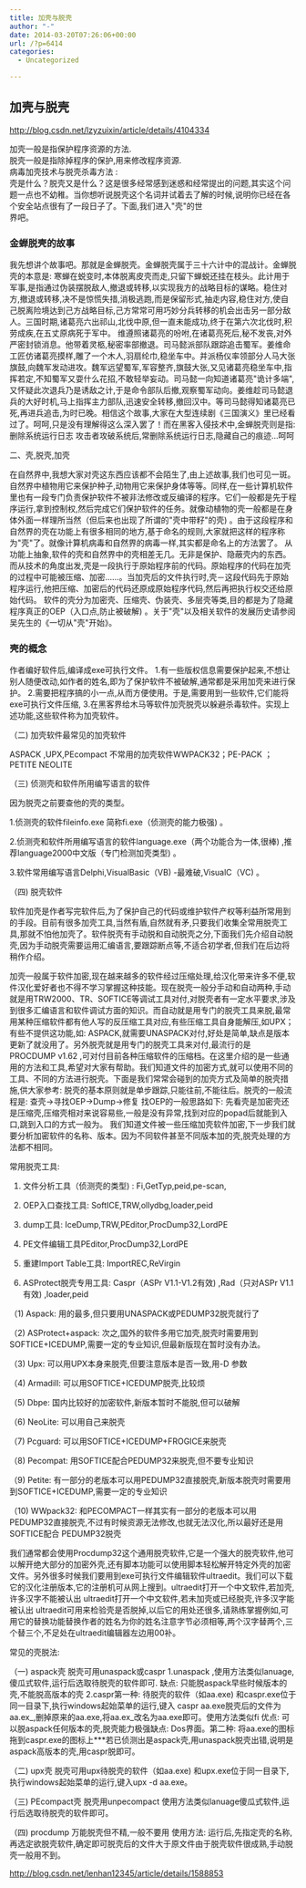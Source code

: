 ```yaml
---
title: 加壳与脱壳
author: "-"
date: 2014-03-20T07:26:06+00:00
url: /?p=6414
categories:
  - Uncategorized

---
```

## 加壳与脱壳
http://blog.csdn.net/lzyzuixin/article/details/4104334

加壳一般是指保护程序资源的方法.   
脱壳一般是指除掉程序的保护,用来修改程序资源.   
病毒加壳技术与脱壳杀毒方法 :   
壳是什么？脱壳又是什么？这是很多经常感到迷惑和经常提出的问题,其实这个问题一点也不幼稚。当你想听说脱壳这个名词并试着去了解的时候,说明你已经在各个安全站点很有了一段日子了。下面,我们进入"壳"的世   
界吧。

### 金蝉脱壳的故事

我先想讲个故事吧。那就是金蝉脱壳。金蝉脱壳属于三十六计中的混战计。金蝉脱壳的本意是: 寒蝉在蜕变时,本体脱离皮壳而走,只留下蝉蜕还挂在枝头。此计用于军事,是指通过伪装摆脱敌人,撤退或转移,以实现我方的战略目标的谋略。稳住对方,撤退或转移,决不是惊慌失措,消极逃跑,而是保留形式,抽走内容,稳住对方,使自己脱离险境达到己方战略目标,己方常常可用巧妙分兵转移的机会出击另一部分敌人。三国时期,诸葛亮六出祁山,北伐中原,但一直未能成功,终于在第六次北伐时,积劳成疾,在五丈原病死于军中。 维遵照诸葛亮的吩咐,在诸葛亮死后,秘不发丧,对外严密封锁消息。他带着灵柩,秘密率部撤退。司马懿派部队跟踪追击蜀军。姜维命工匠仿诸葛亮摸样,雕了一个木人,羽扇纶巾,稳坐车中。并派杨仪率领部分人马大张旗鼓,向魏军发动进攻。魏军远望蜀军,军容整齐,旗鼓大张,又见诸葛亮稳坐车中,指挥若定,不知蜀军又耍什么花招,不敢轻举妄动。司马懿一向知道诸葛亮"诡计多端",又怀疑此次退兵乃是诱敌之计,于是命令部队后撤,观察蜀军动向。姜维趁司马懿退兵的大好时机,马上指挥主力部队,迅速安全转移,撤回汉中。等司马懿得知诸葛亮已死,再进兵追击,为时已晚。相信这个故事,大家在大型连续剧《三国演义》里已经看过了。呵呵,只是没有理解得这么深入罢了！而在黑客入侵技术中,金蝉脱壳则是指: 删除系统运行日志 攻击者攻破系统后,常删除系统运行日志,隐藏自己的痕迹...呵呵

二、壳,脱壳,加壳

在自然界中,我想大家对壳这东西应该都不会陌生了,由上述故事,我们也可见一斑。自然界中植物用它来保护种子,动物用它来保护身体等等。同样,在一些计算机软件里也有一段专门负责保护软件不被非法修改或反编译的程序。它们一般都是先于程序运行,拿到控制权,然后完成它们保护软件的任务。就像动植物的壳一般都是在身体外面一样理所当然（但后来也出现了所谓的"壳中带籽"的壳) 。由于这段程序和自然界的壳在功能上有很多相同的地方,基于命名的规则,大家就把这样的程序称为"壳"了。就像计算机病毒和自然界的病毒一样,其实都是命名上的方法罢了。 从功能上抽象,软件的壳和自然界中的壳相差无几。无非是保护、隐蔽壳内的东西。而从技术的角度出发,壳是一段执行于原始程序前的代码。原始程序的代码在加壳的过程中可能被压缩、加密……。当加壳后的文件执行时,壳－这段代码先于原始程序运行,他把压缩、加密后的代码还原成原始程序代码,然后再把执行权交还给原始代码。 软件的壳分为加密壳、压缩壳、伪装壳、多层壳等类,目的都是为了隐藏程序真正的OEP（入口点,防止被破解) 。关于"壳"以及相关软件的发展历史请参阅吴先生的《一切从"壳"开始》。

### 壳的概念

作者编好软件后,编译成exe可执行文件。 1.有一些版权信息需要保护起来,不想让别人随便改动,如作者的姓名,即为了保护软件不被破解,通常都是采用加壳来进行保护。 2.需要把程序搞的小一点,从而方便使用。于是,需要用到一些软件,它们能将exe可执行文件压缩, 3.在黑客界给木马等软件加壳脱壳以躲避杀毒软件。实现上述功能,这些软件称为加壳软件。

（二) 加壳软件最常见的加壳软件

ASPACK ,UPX,PEcompact 不常用的加壳软件WWPACK32；PE-PACK ；PETITE NEOLITE

（三) 侦测壳和软件所用编写语言的软件

因为脱壳之前要查他的壳的类型。

1.侦测壳的软件fileinfo.exe 简称fi.exe（侦测壳的能力极强) 。

2.侦测壳和软件所用编写语言的软件language.exe（两个功能合为一体,很棒) ,推荐language2000中文版（专门检测加壳类型) 。

3.软件常用编写语言Delphi,VisualBasic（VB) -最难破,VisualC（VC) 。

（四) 脱壳软件

软件加壳是作者写完软件后,为了保护自己的代码或维护软件产权等利益所常用到的手段。目前有很多加壳工具,当然有盾,自然就有矛,只要我们收集全常用脱壳工具,那就不怕他加壳了。软件脱壳有手动脱和自动脱壳之分,下面我们先介绍自动脱壳,因为手动脱壳需要运用汇编语言,要跟踪断点等,不适合初学者,但我们在后边将稍作介绍。

加壳一般属于软件加密,现在越来越多的软件经过压缩处理,给汉化带来许多不便,软件汉化爱好者也不得不学习掌握这种技能。现在脱壳一般分手动和自动两种,手动就是用TRW2000、TR、SOFTICE等调试工具对付,对脱壳者有一定水平要求,涉及到很多汇编语言和软件调试方面的知识。而自动就是用专门的脱壳工具来脱,最常用某种压缩软件都有他人写的反压缩工具对应,有些压缩工具自身能解压,如UPX；有些不提供这功能,如: ASPACK,就需要UNASPACK对付,好处是简单,缺点是版本更新了就没用了。另外脱壳就是用专门的脱壳工具来对付,最流行的是PROCDUMP v1.62 ,可对付目前各种压缩软件的压缩档。在这里介绍的是一些通用的方法和工具,希望对大家有帮助。我们知道文件的加密方式,就可以使用不同的工具、不同的方法进行脱壳。下面是我们常常会碰到的加壳方式及简单的脱壳措施,供大家参考:  脱壳的基本原则就是单步跟踪,只能往前,不能往后。脱壳的一般流程是: 查壳->寻找OEP->Dump->修复 找OEP的一般思路如下:  先看壳是加密壳还是压缩壳,压缩壳相对来说容易些,一般是没有异常,找到对应的popad后就能到入口,跳到入口的方式一般为。 我们知道文件被一些压缩加壳软件加密,下一步我们就要分析加密软件的名称、版本。因为不同软件甚至不同版本加的壳,脱壳处理的方法都不相同。

常用脱壳工具: 

1. 文件分析工具（侦测壳的类型) : Fi,GetTyp,peid,pe-scan,

2. OEP入口查找工具: SoftICE,TRW,ollydbg,loader,peid

3. dump工具: IceDump,TRW,PEditor,ProcDump32,LordPE

4. PE文件编辑工具PEditor,ProcDump32,LordPE

5. 重建Import Table工具: ImportREC,ReVirgin

6. ASProtect脱壳专用工具: Caspr（ASPr V1.1-V1.2有效) ,Rad（只对ASPr V1.1有效) ,loader,peid

（1) Aspack:  用的最多,但只要用UNASPACK或PEDUMP32脱壳就行了

（2) ASProtect+aspack: 次之,国外的软件多用它加壳,脱壳时需要用到SOFTICE+ICEDUMP,需要一定的专业知识,但最新版现在暂时没有办法。

（3) Upx:  可以用UPX本身来脱壳,但要注意版本是否一致,用-D 参数

（4) Armadill:  可以用SOFTICE+ICEDUMP脱壳,比较烦

（5) Dbpe:  国内比较好的加密软件,新版本暂时不能脱,但可以破解

（6) NeoLite:  可以用自己来脱壳

（7) Pcguard:  可以用SOFTICE+ICEDUMP+FROGICE来脱壳

（8) Pecompat:  用SOFTICE配合PEDUMP32来脱壳,但不要专业知识

（9) Petite:  有一部分的老版本可以用PEDUMP32直接脱壳,新版本脱壳时需要用到SOFTICE+ICEDUMP,需要一定的专业知识

（10) WWpack32:  和PECOMPACT一样其实有一部分的老版本可以用PEDUMP32直接脱壳,不过有时候资源无法修改,也就无法汉化,所以最好还是用SOFTICE配合 PEDUMP32脱壳

我们通常都会使用Procdump32这个通用脱壳软件,它是一个强大的脱壳软件,他可以解开绝大部分的加密外壳,还有脚本功能可以使用脚本轻松解开特定外壳的加密文件。另外很多时候我们要用到exe可执行文件编辑软件ultraedit。我们可以下载它的汉化注册版本,它的注册机可从网上搜到。ultraedit打开一个中文软件,若加壳,许多汉字不能被认出 ultraedit打开一个中文软件,若未加壳或已经脱壳,许多汉字能被认出 ultraedit可用来检验壳是否脱掉,以后它的用处还很多,请熟练掌握例如,可用它的替换功能替换作者的姓名为你的姓名注意字节必须相等,两个汉字替两个,三个替三个,不足处在ultraedit编辑器左边用00补。

常见的壳脱法: 

（一) aspack壳 脱壳可用unaspack或caspr 1.unaspack ,使用方法类似lanuage,傻瓜式软件,运行后选取待脱壳的软件即可. 缺点: 只能脱aspack早些时候版本的壳,不能脱高版本的壳 2.caspr第一种: 待脱壳的软件（如aa.exe) 和caspr.exe位于同一目录下,执行windows起始菜单的运行,键入 caspr aa.exe脱壳后的文件为aa.ex_,删掉原来的aa.exe,将aa.ex_改名为aa.exe即可。使用方法类似fi 优点: 可以脱aspack任何版本的壳,脱壳能力极强缺点: Dos界面。第二种: 将aa.exe的图标拖到caspr.exe的图标上\***若已侦测出是aspack壳,用unaspack脱壳出错,说明是aspack高版本的壳,用caspr脱即可。

（二) upx壳 脱壳可用upx待脱壳的软件（如aa.exe) 和upx.exe位于同一目录下,执行windows起始菜单的运行,键入upx -d aa.exe。

（三) PEcompact壳 脱壳用unpecompact 使用方法类似lanuage傻瓜式软件,运行后选取待脱壳的软件即可。

（四) procdump 万能脱壳但不精,一般不要用 使用方法: 运行后,先指定壳的名称,再选定欲脱壳软件,确定即可脱壳后的文件大于原文件由于脱壳软件很成熟,手动脱壳一般用不到。

http://blog.csdn.net/lenhan12345/article/details/1588853